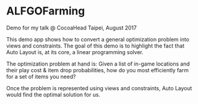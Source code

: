 # ALFGOFarming
Demo for my talk @ CocoaHead Taipei, August 2017

This demo app shows how to convert a general optimization problem into views and constraints.  The goal of this demo is to highlight the fact that Auto Layout is, at its core, a linear programming solver.

The optimization problem at hand is:  Given a list of in-game locations and their play cost & item drop probabilities, how do you most efficiently farm for a set of items you need?

Once the problem is represented using views and constraints, Auto Layout would find the optimal solution for us.
